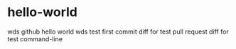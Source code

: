 # hello-world
wds github hello world 
wds test first commit
diff for test pull request
diff for test command-line
